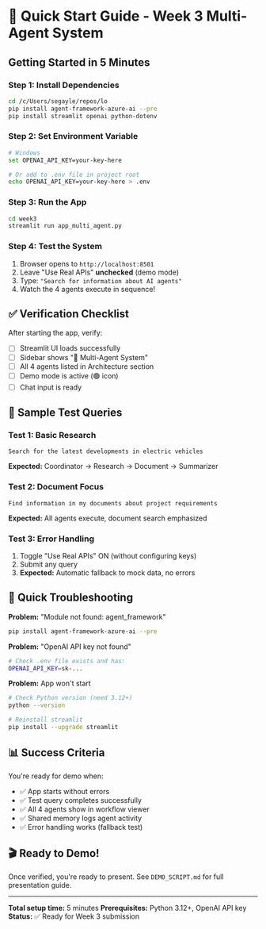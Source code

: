 # 🚀 Quick Start Guide - Week 3 Multi-Agent System

## Getting Started in 5 Minutes

### Step 1: Install Dependencies
```bash
cd /c/Users/segayle/repos/lo
pip install agent-framework-azure-ai --pre
pip install streamlit openai python-dotenv
```

### Step 2: Set Environment Variable
```bash
# Windows
set OPENAI_API_KEY=your-key-here

# Or add to .env file in project root
echo OPENAI_API_KEY=your-key-here > .env
```

### Step 3: Run the App
```bash
cd week3
streamlit run app_multi_agent.py
```

### Step 4: Test the System
1. Browser opens to `http://localhost:8501`
2. Leave "Use Real APIs" **unchecked** (demo mode)
3. Type: `"Search for information about AI agents"`
4. Watch the 4 agents execute in sequence!

## ✅ Verification Checklist

After starting the app, verify:
- [ ] Streamlit UI loads successfully
- [ ] Sidebar shows "🤖 Multi-Agent System"
- [ ] All 4 agents listed in Architecture section
- [ ] Demo mode is active (🟢 icon)
- [ ] Chat input is ready

## 🎯 Sample Test Queries

### Test 1: Basic Research
```
Search for the latest developments in electric vehicles
```
**Expected:** Coordinator → Research → Document → Summarizer

### Test 2: Document Focus
```
Find information in my documents about project requirements
```
**Expected:** All agents execute, document search emphasized

### Test 3: Error Handling
1. Toggle "Use Real APIs" ON (without configuring keys)
2. Submit any query
3. **Expected:** Automatic fallback to mock data, no errors

## 🐛 Quick Troubleshooting

**Problem:** "Module not found: agent_framework"
```bash
pip install agent-framework-azure-ai --pre
```

**Problem:** "OpenAI API key not found"
```bash
# Check .env file exists and has:
OPENAI_API_KEY=sk-...
```

**Problem:** App won't start
```bash
# Check Python version (need 3.12+)
python --version

# Reinstall streamlit
pip install --upgrade streamlit
```

## 📊 Success Criteria

You're ready for demo when:
- ✅ App starts without errors
- ✅ Test query completes successfully
- ✅ All 4 agents show in workflow viewer
- ✅ Shared memory logs agent activity
- ✅ Error handling works (fallback test)

## 🎬 Ready to Demo!

Once verified, you're ready to present. See `DEMO_SCRIPT.md` for full presentation guide.

---

**Total setup time:** 5 minutes
**Prerequisites:** Python 3.12+, OpenAI API key
**Status:** ✅ Ready for Week 3 submission
